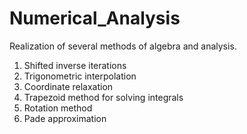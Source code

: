 # Numerical_Analysis
Realization of several methods of algebra and analysis.
1. Shifted inverse iterations
2. Trigonometric interpolation
3. Coordinate relaxation
4. Trapezoid method for solving integrals
5. Rotation method
6. Pade approximation
